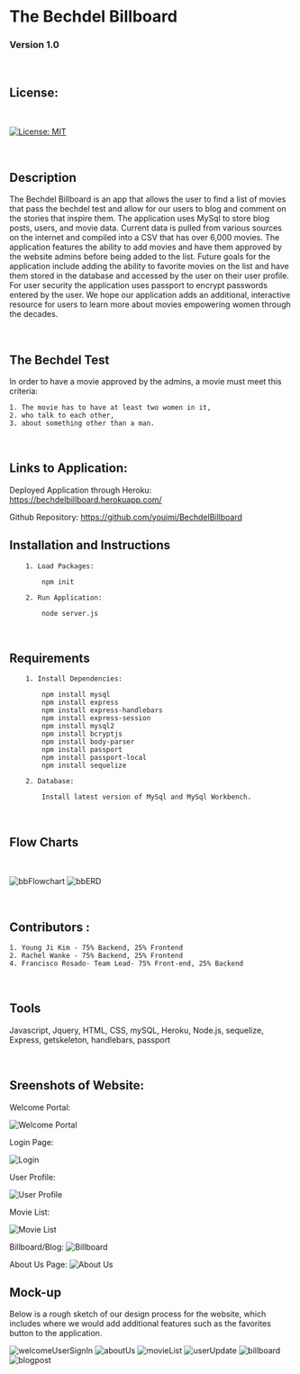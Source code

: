 # The Bechdel Billboard

### Version 1.0

<br>

## License:
<br>

[![License: MIT](https://img.shields.io/badge/License-MIT-yellow.svg)](https://opensource.org/licenses/MIT)

<br>

## Description 

The Bechdel Billboard is an app that allows the user to find a list of movies that pass the bechdel test and allow for our users to blog and comment on the stories that inspire them. The application uses MySql to store blog posts, users, and movie data. Current data is pulled from various sources on the internet and compiled into a CSV that has over 6,000 movies. The application features the ability to add movies and have them approved by the website admins before being added to the list. Future goals for the application include adding the ability to favorite movies on the list and have them stored in the database and accessed by the user on their user profile. For user security the application uses passport to encrypt passwords entered by the user. We hope our application adds an additional, interactive resource for users to learn more about movies empowering women through the decades.

<br>

## The Bechdel Test

In order to have a movie approved by the admins, a movie must meet this criteria:

    1. The movie has to have at least two women in it,
    2. who talk to each other,
    3. about something other than a man.

<br>

## Links to Application:

Deployed Application through Heroku: https://bechdelbillboard.herokuapp.com/

Github Repository: https://github.com/youjmi/BechdelBillboard
<br>

## Installation and Instructions

        1. Load Packages:

            npm init

        2. Run Application:

            node server.js
<br>

## Requirements

        1. Install Dependencies:

            npm install mysql
            npm install express
            npm install express-handlebars
            npm install express-session
            npm install mysql2
            npm install bcryptjs
            npm install body-parser
            npm install passport
            npm install passport-local
            npm install sequelize

        2. Database:

            Install latest version of MySql and MySql Workbench.

<br>

## Flow Charts

<br>

![bbFlowchart](./mockup/bbFlowchart.png)
![bbERD](./mockup/ERDBB.png)

<br>

## Contributors :

    1. Young Ji Kim - 75% Backend, 25% Frontend
    2. Rachel Wanke - 75% Backend, 25% Frontend
    4. Francisco Rosado- Team Lead- 75% Front-end, 25% Backend

<br>

## Tools

Javascript, Jquery, HTML, CSS, mySQL, Heroku, Node.js, sequelize, Express, getskeleton, handlebars, passport

<br>

## Sreenshots of Website:

Welcome Portal:

![Welcome Portal](./mockup/welcomepage.png)

Login Page:

![Login](./mockup/Login.png)

User Profile:

![User Profile](./mockup/User.png)

Movie List:

![Movie List](./mockup/Movies.png)

Billboard/Blog:
![Billboard](./mockup/Blog.png)

About Us Page:
![About Us](./mockup/About.png)


## Mock-up

Below is a rough sketch of our design process for the website, which includes where we would add additional features such as the favorites button to the application.

![welcomeUserSignIn](./mockup/welcomeUserSignIn.png)
![aboutUs](./mockup/aboutUs.png)
![movieList](./mockup/movieList.png)
![userUpdate](./mockup/userUpdate.png)
![billboard](./mockup/billboard.png)
![blogpost](./mockup/blogpost.png)



